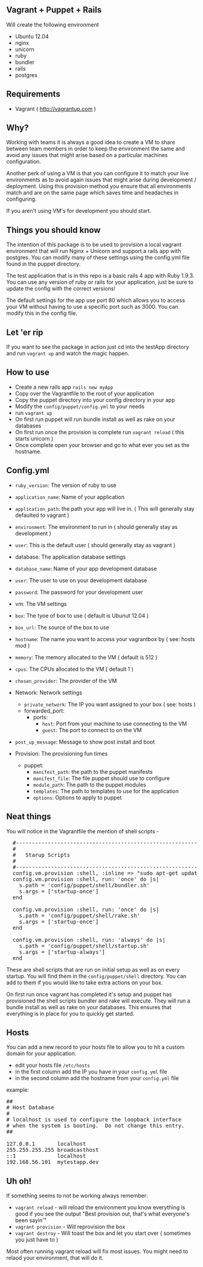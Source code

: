 ## Vagrant + Puppet + Rails
Will create the following environment
 - Ubuntu 12.04
 - nginx
 - unicorn
 - ruby
  - bundler
  - rails
 - postgres

## Requirements
 - Vagrant ( http://vagrantup.com )

## Why?
Working with teams it is always a good idea to create a VM to share between team members in order to keep the environment the same and avoid any issues that might arise based on a particular machines configuration.

Another perk of using a VM is that you can configure it to match your live environments as to avoid again issues that might arise during development / deployment. Using this provision method you ensure that all environments match and are on the same page which saves time and headaches in configuring.

If you aren't using VM's for development you should start.

## Things you should know
The intention of this package is to be used to provision a local vagrant environment that will run Nginx + Unicorn and support a rails app with postgres. You can modify many of these settings using the config.yml file found in the puppet directory.

The test application that is in this repo is a basic rails 4 app with Ruby 1.9.3. You can use any version of ruby or rails for your application, just be sure to update the config with the correct versions!

The default settings for the app use port 80 which allows you to access your VM without having to use a specific port such as 3000. You can modify this in the config file.

## Let 'er rip
If you want to see the package in action just cd into the testApp directory and run `vagrant up` and watch the magic happen.

## How to use
 - Create a new rails app `rails new myApp`
 - Copy over the Vagrantfile to the root of your application
 - Copy the puppet directory into your config directory in your app
 - Modify the `config/puppet/config.yml` to your needs
 - run `vagrant up`
 - On first run puppet will run bundle install as well as rake on your databases
 - On first run once the provision is complete run `vagrant reload` ( this starts unicorn )
 - Once complete open your browser and go to what ever you set as the hostname.

## Config.yml
 - `ruby_version`: The version of ruby to use
 - `application_name`: Name of your application
 - `application_path`: the path your app will live in. ( This will generally stay defaulted to vagrant )
 - `environment`: The environment to run in ( should generally stay as development )
 - `user`: This is the default user ( should generally stay as vagrant )

 - database: The application database settings
  - `database_name`: Name of your app development database
  - `user`: The user to use on your development database
  - `password`: The password for your development user

 - vm: The VM settings
  - `box`: The tyoe of box to use ( default is Ubunut 12.04 )
  - `box_url`: The source of the box to use 
  - `hostname`: The name you want to access your vagrantbox by ( see: hosts mod )
  - `memory`: The memory allocated to the VM ( default is 512 )
  - `cpus`: The CPUs allocated to the VM ( default 1 )
  - `chosen_provider`: The provider of the VM
  - Network: Network settings
    - `private_network`: The IP you want assigned to your box ( see: hosts )
    - forwarded_port:
      - ports:
        - `host`: Port from your machine to use connecting to the VM
        - `guest`: The port to connect to on the VM

  - `post_up_message`: Message to show post install and boot

  - Provision: The provisioning fun times
    - puppet:
      - `manifest_path`: the path to the puppet manifests
      - `manifest_file`: The file puppet should use to configure
      - `module_path`: The path to the puppet modules
      - `templates`: The path to templates to use for the application
      - `options`: Options to apply to puppet

## Neat things
You will notice in the Vagrantfile the mention of shell scripts - 
<pre>
  #--------------------------------------------------------------
  #
  #   Starup Scripts
  #
  #--------------------------------------------------------------
  config.vm.provision :shell, :inline => "sudo apt-get update --fix-missing"
  config.vm.provision :shell, run: 'once' do |s|
    s.path = 'config/puppet/shell/bundler.sh'
    s.args = ['startup-once']
  end

  config.vm.provision :shell, run: 'once' do |s|
    s.path = 'config/puppet/shell/rake.sh'
    s.args = ['startup-once']
  end

  config.vm.provision :shell, run: 'always' do |s|
    s.path = 'config/puppet/shell/startup.sh'
    s.args = ['startup-always']
  end
</pre>

These are shell scripts that are run on initial setup as well as on every startup. You will find them in the `config/puppet/shell` directory. You can add to them if you would like to take extra actions on your box.

On first run once vagrant has completed it's setup and puppet has provisioned the shell scripts bundler and rake will execute. They will run a bundle install as well as rake on your databases. This ensures that everything is in place for you to quickly get started.

## Hosts
You can add a new record to your hosts file to allow you to hit a custom domain for your application.

 - edit your hosts file `/etc/hosts`
 - in the first column add the IP you have in your `config.yml` file
 - in the second column add the hostname from your `config.yml` file

example:
<pre>
##
# Host Database
#
# localhost is used to configure the loopback interface
# when the system is booting.  Do not change this entry.
##

127.0.0.1       localhost
255.255.255.255 broadcasthost
::1             localhost
192.168.56.101  mytestapp.dev
</pre>

## Uh oh!
If something seems to not be working always remember:
 - `vagrant reload` - will reload the environment you know everything is good if you see the output "Best provision out, that's what everyone's been sayin'"
 - `vagrant provision` - Will reprovision the box
 - `vagrant destroy` - Will toast the box and let you start over ( sometimes you just have to )

Most often running vagrant reload will fix most issues. You might need to relaod your environment, that will do it.